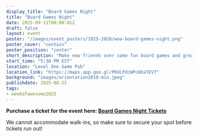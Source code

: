```yaml
---
display_title: "Board Games Night"
title: "Board Games Night"
date: 2025-09-11T00:00:01Z
draft: false
layout: event
poster: "/images/event_posters/2025-2026/woa-board-games-night.png"
poster_cover: "contain"
poster_position: "center"
short_description: "Make new friends over some fun board games and great conversation!"
start_time: "5:30 PM EST"
location: "Level One Game Pub"
location_link: "https://maps.app.goo.gl/PKULPdcWPc6KaTEV7"
background: "images/orientation2018-min.jpeg"
publishdate: 2025-08-25
tags:
- weekofawesome2025
---
```

**Purchase a ticket for the event here: [Board Games Night Tickets](https://carletoncss.myshopify.com/products/board-games-night-ticket)**

We cannot accommodate walk-ins, so make sure to secure your spot before tickets run out! 